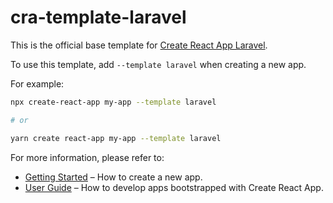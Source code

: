 # cra-template-laravel

This is the official base template for [Create React App Laravel](https://github.com/mjsarfatti/create-react-app-laravel).

To use this template, add `--template laravel` when creating a new app.

For example:

```sh
npx create-react-app my-app --template laravel

# or

yarn create react-app my-app --template laravel
```

For more information, please refer to:

- [Getting Started](https://create-react-app.dev/docs/getting-started) – How to create a new app.
- [User Guide](https://create-react-app.dev) – How to develop apps bootstrapped with Create React App.
